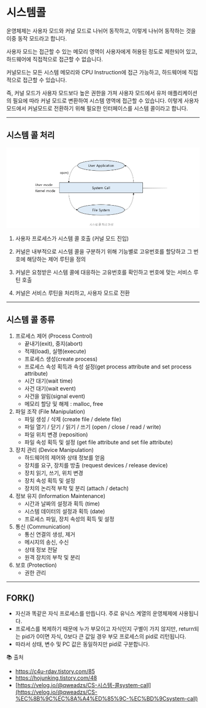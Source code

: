 # 시스템콜

운영체제는 사용자 모드와 커널 모드로 나뉘어 동작하고, 이렇게 나뉘어 동작하는 것을 이중 동작 모드라고 합니다. 

사용자 모드는 접근할 수 있는 메모리 영역이 사용자에게 허용된 정도로 제한되어 있고, 하드웨어에 직접적으로 접근할 수 없습니다. 

커널모드는 모든 시스템 메모리와 CPU Instruction에 접근 가능하고, 하드웨어에 직접적으로 접근할 수 있습니다. 

즉, 커널 모드가 사용자 모드보다 높은 권한을 가져 사용자 모드에서 유저 애플리케이션의 필요에 따라 커널 모드로 변환하여 시스템 영역에 접근할 수 있습니다. 이렇게 사용자 모드에서 커널모드로 전환하기 위해 필요한 인터페이스를 시스템 콜이라고 합니다. 

---

## 시스템 콜 처리

![img.png](img/ye_systemCall.png)

1) 사용자 프로세스가 시스템 콜 호출 (커널 모드 진입)

2) 커널은 내부적으로 시스템 콜을 구분하기 위해 기능별로 고유번호를 할당하고 그 번호에 해당하는 제어 루틴을 정의

3) 커널은 요청받은 시스템 콜에 대응하는 고유번호를 확인하고 번호에 맞는 서비스 루틴 호출

4) 커널은 서비스 루틴을 처리하고, 사용자 모드로 전환

---

## 시스템 콜 종류

1. 프로세스 제어 (Process Control)
    - 끝내기(exit), 중지(abort)
    - 적재(load), 실행(execute)
    - 프로세스 생성(create process)
    - 프로세스 속성 획득과 속성 설정(get process attribute and set process attribute)
    - 시간 대기(wait time)
    - 사건 대기(wait event)
    - 사건을 알림(signal event)
    - 메모리 할당 및 해제 : malloc, free
2. 파일 조작 (File Manipulation)
    - 파일 생성 / 삭제 (create file / delete file)
    - 파일 열기 / 닫기 / 읽기 / 쓰기 (open / close / read / write)
    - 파일 위치 변경 (reposition)
    - 파일 속성 획득 및 설정 (get file attribute and set file attribute)
3. 장치 관리 (Device Manipulation)
    - 하드웨어의  제어와 상태 정보를 얻음
    - 장치를 요구, 장치를 방출 (request devices / release device)
    - 장치 읽기, 쓰기, 위치 변경
    - 장치 속성 획득 및 설정
    - 장치의 논리적 부착 및 분리 (attach / detach)
4. 정보 유지 (Information Maintenance)
    - 시간과 날짜의 설정과 획득 (time)
    - 시스템 데이터의 설정과 획득 (date)
    - 프로세스 파일, 장치 속성의 획득 및 설정
5. 통신 (Communication)
    - 통신 연결의 생성, 제거
    - 메시지의 송신, 수신
    - 상태 정보 전달
    - 원격 장치의 부착 및 분리
6. 보호 (Protection)
    - 권한 관리

---

## FORK()

- 자신과 똑같은 자식 프로세스를 만듭니다. 주로 유닉스 계열의 운영체제에 사용됩니다.
- 프로세스를 복제하기 때문에 누가 부모이고 자식인지 구별이 가지 않지만, return되는 pid가 0이면 자식, 0보다 큰 값일 경우 부모 프로세스의 pid로 리턴됩니다.
- 따라서 상태, 변수 및 PC 값은 동일하지만 pid로 구분합니다.

📚 출처

- https://c4u-rdav.tistory.com/85
- https://hojunking.tistory.com/48
- [https://velog.io/@qweadzs/CS-시스템-콜system-call](https://velog.io/@qweadzs/CS-%EC%8B%9C%EC%8A%A4%ED%85%9C-%EC%BD%9Csystem-call)
